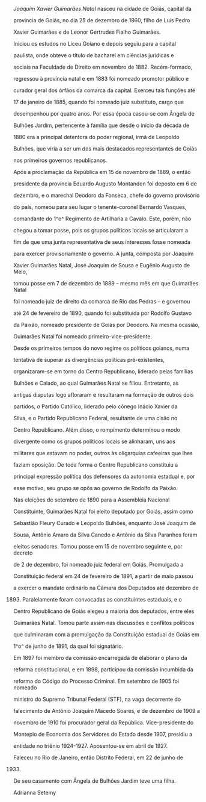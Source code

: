 

*Joaquim Xavier Guimarães Natal* nasceu na cidade de Goiás, capital da

província de Goiás, no dia 25 de dezembro de 1860, filho de Luís Pedro

Xavier Guimarães e de Leonor Gertrudes Fialho Guimarães.



Iniciou os estudos no Liceu Goiano e depois seguiu para a capital

paulista, onde obteve o título de bacharel em ciências jurídicas e

sociais na Faculdade de Direito em novembro de 1882. Recém-formado,

regressou à província natal e em 1883 foi nomeado promotor público e

curador geral dos órfãos da comarca da capital. Exerceu tais funções até

17 de janeiro de 1885, quando foi nomeado juiz substituto, cargo que

desempenhou por quatro anos. Por essa época casou-se com Ângela de

Bulhões Jardim, pertencente à família que desde o início da década de

1880 era a principal detentora do poder regional, irmã de Leopoldo

Bulhões, que viria a ser um dos mais destacados representantes de Goiás

nos primeiros governos republicanos.



Após a proclamação da República em 15 de novembro de 1889, o então

presidente da província Eduardo Augusto Montandon foi deposto em 6 de

dezembro, e o marechal Deodoro da Fonseca, chefe do governo provisório

do país, nomeou para seu lugar o tenente-coronel Bernardo Vasques,

comandante do 1^o^ Regimento de Artilharia a Cavalo. Este, porém, não

chegou a tomar posse, pois os grupos políticos locais se articularam a

fim de que uma junta representativa de seus interesses fosse nomeada

para exercer provisoriamente o governo. A junta, composta por Joaquim

Xavier Guimarães Natal, José Joaquim de Sousa e Eugênio Augusto de Melo,

tomou posse em 7 de dezembro de 1889 – mesmo mês em que Guimarães Natal

foi nomeado juiz de direito da comarca de Rio das Pedras – e governou

até 24 de fevereiro de 1890, quando foi substituída por Rodolfo Gustavo

da Paixão, nomeado presidente de Goiás por Deodoro. Na mesma ocasião,

Guimarães Natal foi nomeado primeiro-vice-presidente.



Desde os primeiros tempos do novo regime os políticos goianos, numa

tentativa de superar as divergências políticas pré-existentes,

organizaram-se em torno do Centro Republicano, liderado pelas famílias

Bulhões e Caiado, ao qual Guimarães Natal se filiou. Entretanto, as

antigas disputas logo afloraram e resultaram na formação de outros dois

partidos, o Partido Católico, liderado pelo cônego Inácio Xavier da

Silva, e o Partido Republicano Federal, resultante de uma cisão no

Centro Republicano. Além disso, o rompimento determinou o modo

divergente como os grupos políticos locais se alinharam, uns aos

militares que estavam no poder, outros às oligarquias cafeeiras que lhes

faziam oposição. De toda forma o Centro Republicano constituiu a

principal expressão política dos defensores da autonomia estadual e, por

esse motivo, seu grupo se opôs ao governo de Rodolfo da Paixão.



Nas eleições de setembro de 1890 para a Assembleia Nacional

Constituinte, Guimarães Natal foi eleito deputado por Goiás, assim como

Sebastião Fleury Curado e Leopoldo Bulhões, enquanto José Joaquim de

Sousa, Antônio Amaro da Silva Canedo e Antônio da Silva Paranhos foram

eleitos senadores. Tomou posse em 15 de novembro seguinte e, por decreto

de 2 de dezembro, foi nomeado juiz federal em Goiás. Promulgada a

Constituição federal em 24 de fevereiro de 1891, a partir de maio passou

a exercer o mandato ordinário na Câmara dos Deputados até dezembro de

1893. Paralelamente foram convocadas as constituintes estaduais, e o

Centro Republicano de Goiás elegeu a maioria dos deputados, entre eles

Guimarães Natal. Tomou parte assim nas discussões e conflitos políticos

que culminaram com a promulgação da Constituição estadual de Goiás em

1^o^ de junho de 1891, da qual foi signatário.



Em 1897 foi membro da comissão encarregada de elaborar o plano da

reforma constitucional, e em 1898, participou da comissão incumbida da

reforma do Código do Processo Criminal. Em setembro de 1905 foi nomeado

ministro do Supremo Tribunal Federal (STF), na vaga decorrente do

falecimento de Antônio Joaquim Macedo Soares, e de dezembro de 1909 a

novembro de 1910 foi procurador geral da República. Vice-presidente do

Montepio de Economia dos Servidores do Estado desde 1907, presidiu a

entidade no triênio 1924-1927. Aposentou-se em abril de 1927.



Faleceu no Rio de Janeiro, então Distrito Federal, em 22 de junho de

1933.



De seu casamento com Ângela de Bulhões Jardim teve uma filha.



Adrianna Setemy




